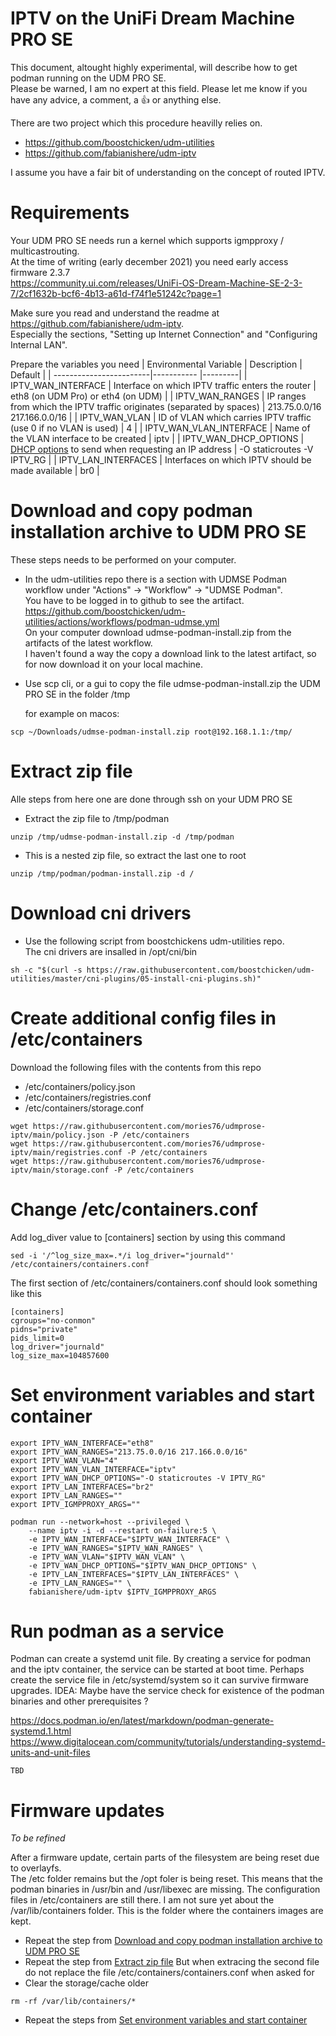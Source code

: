 # IPTV on the UniFi Dream Machine PRO SE

This document, altought highly experimental, will describe how to get podman running on the UDM PRO SE.  
Please be warned, I am no expert at this field.
Please let me know if you have any advice, a comment, a 👍 or anything else.

There are two project which this procedure heavilly relies on.  
- https://github.com/boostchicken/udm-utilities
- https://github.com/fabianishere/udm-iptv

I assume you have a fair bit of understanding on the concept of routed IPTV.

# Requirements

Your UDM PRO SE needs run a kernel which supports igmpproxy / multicastrouting.  
At the time of writing (early december 2021) you need early access firmware 2.3.7  
https://community.ui.com/releases/UniFi-OS-Dream-Machine-SE-2-3-7/2cf1632b-bcf6-4b13-a61d-f74f1e51242c?page=1

Make sure you read and understand the readme at https://github.com/fabianishere/udm-iptv.  
Especially the sections, "Setting up Internet Connection" and "Configuring Internal LAN".

Prepare the variables you need
| Environmental Variable | Description | Default |
| ------------------------|----------- |---------|
| IPTV_WAN_INTERFACE      | Interface on which IPTV traffic enters the router | eth8 (on UDM Pro) or eth4 (on UDM) |
| IPTV_WAN_RANGES         | IP ranges from which the IPTV traffic originates (separated by spaces) | 213.75.0.0/16 217.166.0.0/16 |
| IPTV_WAN_VLAN           | ID of VLAN which carries IPTV traffic (use 0 if no VLAN is used) | 4 |
| IPTV_WAN_VLAN_INTERFACE | Name of the VLAN interface to be created | iptv |
| IPTV_WAN_DHCP_OPTIONS   | [DHCP options](https://busybox.net/downloads/BusyBox.html#udhcpc) to send when requesting an IP address | -O staticroutes -V IPTV_RG |
| IPTV_LAN_INTERFACES     | Interfaces on which IPTV should be made available | br0 |

# Download and copy podman installation archive to UDM PRO SE

These steps needs to be performed on your computer.

- In the udm-utilities repo there is a section with UDMSE Podman workflow under "Actions" -> "Workflow" -> "UDMSE Podman".  
  You have to be logged in to github to see the artifact.  
  https://github.com/boostchicken/udm-utilities/actions/workflows/podman-udmse.yml  
  On your computer download udmse-podman-install.zip from the artifacts of the latest workflow.  
  I haven't found a way the copy a download link to the latest artifact, so for now download it on your local machine.

- Use scp cli, or a gui to copy the file udmse-podman-install.zip the UDM PRO SE in the folder /tmp  

  for example on macos: 
```
scp ~/Downloads/udmse-podman-install.zip root@192.168.1.1:/tmp/
```
  
# Extract zip file

Alle steps from here one are done through ssh on your UDM PRO SE

- Extract the zip file to /tmp/podman
```
unzip /tmp/udmse-podman-install.zip -d /tmp/podman
```
- This is a nested zip file, so extract the last one to root
```
unzip /tmp/podman/podman-install.zip -d /
```

# Download cni drivers

- Use the following script from boostchickens udm-utilities repo.  
  The cni drivers are insalled in /opt/cni/bin
```
sh -c "$(curl -s https://raw.githubusercontent.com/boostchicken/udm-utilities/master/cni-plugins/05-install-cni-plugins.sh)"
```

# Create additional config files in /etc/containers

Download the following files with the contents from this repo
- /etc/containers/policy.json
- /etc/containers/registries.conf
- /etc/containers/storage.conf
```
wget https://raw.githubusercontent.com/mories76/udmprose-iptv/main/policy.json -P /etc/containers
wget https://raw.githubusercontent.com/mories76/udmprose-iptv/main/registries.conf -P /etc/containers
wget https://raw.githubusercontent.com/mories76/udmprose-iptv/main/storage.conf -P /etc/containers
```

# Change /etc/containers.conf
Add log_diver value to [containers] section by using this command
```
sed -i '/^log_size_max=.*/i log_driver="journald"' /etc/containers/containers.conf
```

The first section of /etc/containers/containers.conf should look something like this

```
[containers]
cgroups="no-conmon"
pidns="private"
pids_limit=0
log_driver="journald"
log_size_max=104857600
```

# Set environment variables and start container
```
export IPTV_WAN_INTERFACE="eth8"
export IPTV_WAN_RANGES="213.75.0.0/16 217.166.0.0/16"
export IPTV_WAN_VLAN="4"
export IPTV_WAN_VLAN_INTERFACE="iptv"
export IPTV_WAN_DHCP_OPTIONS="-O staticroutes -V IPTV_RG"
export IPTV_LAN_INTERFACES="br2"
export IPTV_LAN_RANGES=""
export IPTV_IGMPPROXY_ARGS=""

podman run --network=host --privileged \
    --name iptv -i -d --restart on-failure:5 \
    -e IPTV_WAN_INTERFACE="$IPTV_WAN_INTERFACE" \
    -e IPTV_WAN_RANGES="$IPTV_WAN_RANGES" \
    -e IPTV_WAN_VLAN="$IPTV_WAN_VLAN" \
    -e IPTV_WAN_DHCP_OPTIONS="$IPTV_WAN_DHCP_OPTIONS" \
    -e IPTV_LAN_INTERFACES="$IPTV_LAN_INTERFACES" \
    -e IPTV_LAN_RANGES="" \
    fabianishere/udm-iptv $IPTV_IGMPPROXY_ARGS
```

# Run podman as a service

Podman can create a systemd unit file.
By creating a service for podman and the iptv container, the service can be started at boot time.
Perhaps create the service file in /etc/systemd/system so it can survive firmware upgrades.
IDEA: Maybe have the service check for existence of the podman binaries and other prerequisites ?

https://docs.podman.io/en/latest/markdown/podman-generate-systemd.1.html
https://www.digitalocean.com/community/tutorials/understanding-systemd-units-and-unit-files

```
TBD
```

# Firmware updates

*To be refined*  

After a firmware update, certain parts of the filesystem are being reset due to overlayfs.  
The /etc folder remains but the /opt foler is being reset. This means that the podman binaries in /usr/bin and /usr/libexec are missing. The configuration files in /etc/containers are still there.
I am not sure yet about the /var/lib/containers folder. This is the folder where the containers images are kept.  

- Repeat the step from [Download and copy podman installation archive to UDM PRO SE](#download-and-copy-podman-installation-archive-to-udm-pro-se)
- Repeat the step from [Extract zip file](#extract-zip-file)
  But when extracing the second file do not replace the file /etc/containers/containers.conf when asked for
- Clear the storage/cache older
```
rm -rf /var/lib/containers/*
```
- Repeat the steps from [Set environment variables and start container](#set-environment-variables-and-start-container)
  

